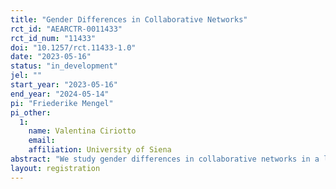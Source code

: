 ```yaml
---
title: "Gender Differences in Collaborative Networks"
rct_id: "AEARCTR-0011433"
rct_id_num: "11433"
doi: "10.1257/rct.11433-1.0"
date: "2023-05-16"
status: "in_development"
jel: ""
start_year: "2023-05-16"
end_year: "2024-05-14"
pi: "Friederike Mengel"
pi_other:
  1:
    name: Valentina Ciriotto
    email: 
    affiliation: University of Siena
abstract: "We study gender differences in collaborative networks in a lab experiment. Participants can form links with others and then engage in a joint project with their network neighbours. While there is some prior research on gender differences in networking, our setting exploits a unique experimental design to study not only the number of links but also the strength of ties and the productivity of each link."
layout: registration
---
```


